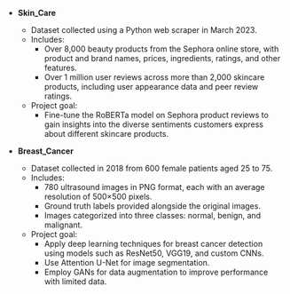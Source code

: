 * **Skin_Care**
  * Dataset collected using a Python web scraper in March 2023.
  * Includes:
    * Over 8,000 beauty products from the Sephora online store, with product and brand names, prices, ingredients, ratings, and other features.
    * Over 1 million user reviews across more than 2,000 skincare products, including user appearance data and peer review ratings.
  * Project goal:
    * Fine-tune the RoBERTa model on Sephora product reviews to gain insights into the diverse sentiments customers express about different skincare products.

* **Breast_Cancer**
  * Dataset collected in 2018 from 600 female patients aged 25 to 75.
  * Includes:
    * 780 ultrasound images in PNG format, each with an average resolution of 500×500 pixels.
    * Ground truth labels provided alongside the original images.
    * Images categorized into three classes: normal, benign, and malignant.
  * Project goal:
    * Apply deep learning techniques for breast cancer detection using models such as ResNet50, VGG19, and custom CNNs.
    * Use Attention U-Net for image segmentation.
    * Employ GANs for data augmentation to improve performance with limited data.
